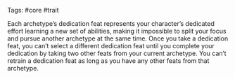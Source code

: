 Tags: #core #trait 

Each archetype’s dedication feat represents your character’s dedicated effort learning a new set of abilities, making it impossible to split your focus and pursue another archetype at the same time. Once you take a dedication feat, you can’t select a different dedication feat until you complete your dedication by taking two other feats from your current archetype. You can’t retrain a dedication feat as long as you have any other feats from that archetype.
